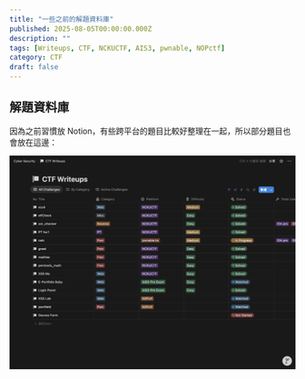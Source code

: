 ```yaml
---
title: "一些之前的解題資料庫"
published: 2025-08-05T00:00:00.000Z
description: ""
tags: [Writeups, CTF, NCKUCTF, AIS3, pwnable, NOPctf]
category: CTF
draft: false
---
```

## 解題資料庫

因為之前習慣放 Notion，有些跨平台的題目比較好整理在一起，所以部分題目也會放在這邊：


![1754374222212](image/一些之前的解題資料庫/1754374222212.png)
